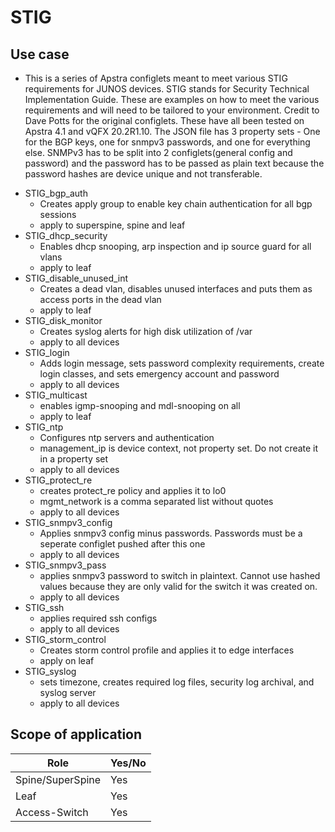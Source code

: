 # STIG

## Use case
- This is a series of Apstra configlets meant to meet various STIG requirements for JUNOS devices. STIG stands for  Security Technical Implementation Guide. These are examples on how to meet the various requirements and will need to be tailored to your environment.  Credit to Dave Potts for the original configlets. These have all been tested on Apstra 4.1 and vQFX 20.2R1.10. The JSON file has 3 property sets - One for the BGP keys, one for snmpv3 passwords, and one for everything else. SNMPv3 has to be split into 2 configlets(general config and password) and the password has to be passed as plain text because the password hashes are device unique and not transferable.

* STIG_bgp_auth
  * Creates apply group to enable key chain authentication for all bgp sessions
  * apply to superspine, spine and leaf
* STIG_dhcp_security
  * Enables dhcp snooping, arp inspection and ip source guard for all vlans
  * apply to leaf
* STIG_disable_unused_int
  * Creates a dead vlan, disables unused interfaces and puts them as access ports in the dead vlan
  * apply to leaf
* STIG_disk_monitor
  * Creates syslog alerts for high disk utilization of /var
  * apply to all devices
* STIG_login
  * Adds login message, sets password complexity requirements, create login classes, and sets emergency account and password
  * apply to all devices
* STIG_multicast
  * enables igmp-snooping and mdl-snooping on all
  * apply to leaf
* STIG_ntp
  * Configures ntp servers and authentication
  * management_ip is device context, not property set. Do not create it in a property set
  * apply to all devices
* STIG_protect_re
  * creates protect_re policy and applies it to lo0
  * mgmt_network is a comma separated list without quotes
  * apply to all devices
* STIG_snmpv3_config
  * Applies snmpv3 config minus passwords. Passwords must be a seperate configlet pushed after this one
  * apply to all devices
* STIG_snmpv3_pass
  * applies snmpv3 password to switch in plaintext. Cannot use hashed values because they are only valid for the switch it was created on.
  * apply to all devices
* STIG_ssh
  * applies required ssh configs
  * apply to all devices
* STIG_storm_control
  * Creates storm control profile and applies it to edge interfaces
  * apply on leaf
* STIG_syslog
  * sets timezone, creates required log files, security log archival, and syslog server
  * apply to all devices

## Scope of application

| Role              | Yes/No |
|-------------------|--------|
| Spine/SuperSpine  | Yes    |
| Leaf              | Yes    |
| Access-Switch     | Yes    |
